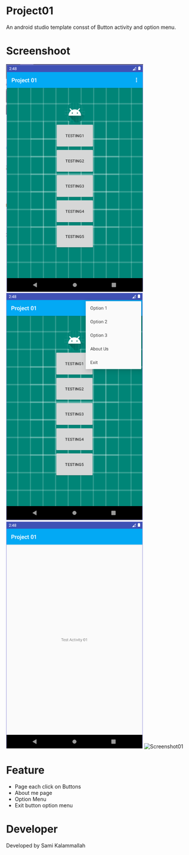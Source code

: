 # Project01
An android studio template consst of Button activity and option menu.

# Screenshoot
![Screenshot01](screenshot/1.PNG?raw=true "Optional Title")
![Screenshot01](screenshot/2.PNG?raw=true "Optional Title")
![Screenshot01](screenshot/3.PNG?raw=true "Optional Title")
![Screenshot01](screenshot/4PNG?raw=true "Optional Title")

# Feature
- Page each click on Buttons
- About me page
- Option Menu
- Exit button option menu

# Developer
Developed by Sami Kalammallah